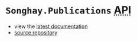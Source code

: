 # `Songhay.Publications` <acronym title="Application Programming Interface">API</acronym>

- view the [latest documentation](./latest/Songhay.Publications.html)
- [source repository](https://github.com/BryanWilhite/Songhay.Publications/tree/main)
